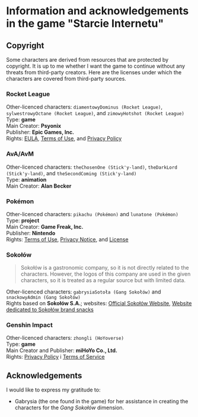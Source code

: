 # Information and acknowledgements in the game "Starcie Internetu"

## Copyright

Some characters are derived from resources that are protected by copyright. It is up to me whether I want the game to continue without any threats from third-party creators. Here are the licenses under which the characters are covered from third-party sources.

### Rocket League

Other-licenced characters: `diamentowyDominus (Rocket League)`, `sylwestrowyOctane (Rocket League)`, and `zimowyHotshot (Rocket League)`<br />
Type: **game**<br />
Main Creator: **Psyonix**<br />
Publisher: **Epic Games, Inc.**<br />
Rights: [EULA](https://www.psyonix.com/eula/), [Terms of Use](https://www.psyonix.com/tou/), and [Privacy Policy](https://www.epicgames.com/site/en-US/privacypolicy)

### AvA/AvM

Other-licenced characters: `theChosenOne (Stick'y-land)`, `theDarkLord (Stick'y-land)`, and `theSecondComing (Stick'y-land)`<br />
Type: **animation**<br />
Main Creator: **Alan Becker**

### Pokémon

Other-licenced characters: `pikachu (Pokémon)` and `lunatone (Pokémon)`<br />
Type: **project**<br />
Main Creator: **Game Freak, Inc.**<br />
Publisher: **Nintendo**<br />
Rights: [Terms of Use](https://www.pokemon.com/us/terms-of-use/), [Privacy Notice](https://www.pokemon.com/us/privacy-notice/), and [License](https://www.pokemon.com/us/legal/)

### Sokołów

> Sokołów is a gastronomic company, so it is not directly related to the characters. However, the logos of this company are used in the given characters, so it is treated as a regular source but with limited data.

Other-licenced characters: `gabrysiaSotoła (Gang Sokołów)` and `snackowyAdmin (Gang Sokołów)`<br />
Rights based on **Sokołów S.A.**; websites: [Official Sokołów Website](https://sokolow.pl), [Website dedicated to Sokołów brand snacks](https://www.przekaskimiesne.pl)

### Genshin Impact

Other-licenced characters: `zhongli (HoYoverse)`<br />
Type: **game**<br />
Main Creator and Publisher: **miHoYo Co., Ltd.**<br />
Rights: [Privacy Policy](https://account.hoyoverse.com/#/about/privacy) i [Terms of Service](https://account.hoyoverse.com/#/about/userAgreement)

## Acknowledgements

I would like to express my gratitude to:

-   Gabrysia (the one found in the game) for her assistance in creating the characters for the _Gang Sokołów_ dimension.
